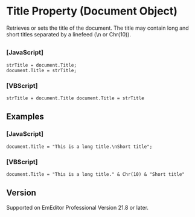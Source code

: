 # Title Property (Document Object)

Retrieves or sets the title of the document. The title may contain long and short titles separated by a linefeed (\\n or Chr(10)).

## 

### \[JavaScript\]

```
strTitle = document.Title;
document.Title = strTitle;
```

### \[VBScript\]

```
strTitle = document.Title document.Title = strTitle
```

## Examples

### \[JavaScript\]

```
document.Title = "This is a long title.\nShort title";
```

### \[VBScript\]

```
document.Title = "This is a long title." & Chr(10) & "Short title"
```

## Version

Supported on EmEditor Professional Version 21.8 or later.
